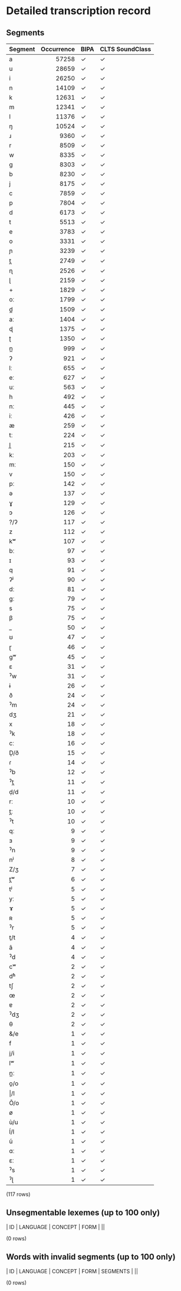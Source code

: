 
# Detailed transcription record

## Segments

| Segment | Occurrence | BIPA | CLTS SoundClass |
|:----------|-------------:|:-------|:------------------|
| a | 57258 | ✓ | ✓ |
| u | 28659 | ✓ | ✓ |
| i | 26250 | ✓ | ✓ |
| n | 14109 | ✓ | ✓ |
| k | 12631 | ✓ | ✓ |
| m | 12341 | ✓ | ✓ |
| l | 11376 | ✓ | ✓ |
| ŋ | 10524 | ✓ | ✓ |
| ɹ | 9360 | ✓ | ✓ |
| r | 8509 | ✓ | ✓ |
| w | 8335 | ✓ | ✓ |
| g | 8303 | ✓ | ✓ |
| b | 8230 | ✓ | ✓ |
| j | 8175 | ✓ | ✓ |
| c | 7859 | ✓ | ✓ |
| p | 7804 | ✓ | ✓ |
| d | 6173 | ✓ | ✓ |
| t | 5513 | ✓ | ✓ |
| e | 3783 | ✓ | ✓ |
| o | 3331 | ✓ | ✓ |
| ɲ | 3239 | ✓ | ✓ |
| t̪ | 2749 | ✓ | ✓ |
| ɳ | 2526 | ✓ | ✓ |
| ɭ | 2159 | ✓ | ✓ |
| + | 1829 | ✓ | ✓ |
| oː | 1799 | ✓ | ✓ |
| d̪ | 1509 | ✓ | ✓ |
| aː | 1404 | ✓ | ✓ |
| ɖ | 1375 | ✓ | ✓ |
| ʈ | 1350 | ✓ | ✓ |
| n̪ | 999 | ✓ | ✓ |
| ʔ | 921 | ✓ | ✓ |
| lː | 655 | ✓ | ✓ |
| eː | 627 | ✓ | ✓ |
| uː | 563 | ✓ | ✓ |
| h | 492 | ✓ | ✓ |
| nː | 445 | ✓ | ✓ |
| iː | 426 | ✓ | ✓ |
| æ | 259 | ✓ | ✓ |
| tː | 224 | ✓ | ✓ |
| l̪ | 215 | ✓ | ✓ |
| kː | 203 | ✓ | ✓ |
| mː | 150 | ✓ | ✓ |
| v | 150 | ✓ | ✓ |
| pː | 142 | ✓ | ✓ |
| ə | 137 | ✓ | ✓ |
| ɣ | 129 | ✓ | ✓ |
| ɔ | 126 | ✓ | ✓ |
| ?/ʔ | 117 | ✓ | ✓ |
| z | 112 | ✓ | ✓ |
| kʷ | 107 | ✓ | ✓ |
| bː | 97 | ✓ | ✓ |
| ɪ | 93 | ✓ | ✓ |
| q | 91 | ✓ | ✓ |
| ʔʲ | 90 | ✓ | ✓ |
| dː | 81 | ✓ | ✓ |
| gː | 79 | ✓ | ✓ |
| s | 75 | ✓ | ✓ |
| β | 75 | ✓ | ✓ |
| _ | 50 | ✓ | ✓ |
| ʊ | 47 | ✓ | ✓ |
| ɽ | 46 | ✓ | ✓ |
| gʷ | 45 | ✓ | ✓ |
| ɛ | 31 | ✓ | ✓ |
| ˀw | 31 | ✓ | ✓ |
| ɨ | 26 | ✓ | ✓ |
| ð | 24 | ✓ | ✓ |
| ˀm | 24 | ✓ | ✓ |
| dʒ | 21 | ✓ | ✓ |
| x | 18 | ✓ | ✓ |
| ˀk | 18 | ✓ | ✓ |
| cː | 16 | ✓ | ✓ |
| Ḏ/ð | 15 | ✓ | ✓ |
| ɾ | 14 | ✓ | ✓ |
| ˀb | 12 | ✓ | ✓ |
| ˀt̪ | 11 | ✓ | ✓ |
| ḍ/d | 11 | ✓ | ✓ |
| rː | 10 | ✓ | ✓ |
| t̪ː | 10 | ✓ | ✓ |
| ˀt | 10 | ✓ | ✓ |
| qː | 9 | ✓ | ✓ |
| ɜ | 9 | ✓ | ✓ |
| ˀn | 9 | ✓ | ✓ |
| nʲ | 8 | ✓ | ✓ |
| Z/ʒ | 7 | ✓ | ✓ |
| t̪ʷ | 6 | ✓ | ✓ |
| tʲ | 5 | ✓ | ✓ |
| yː | 5 | ✓ | ✓ |
| ɤ | 5 | ✓ | ✓ |
| ʀ | 5 | ✓ | ✓ |
| ˀr | 5 | ✓ | ✓ |
| t̩/t | 4 | ✓ | ✓ |
| ã | 4 | ✓ | ✓ |
| ˀd | 4 | ✓ | ✓ |
| cʷ | 2 | ✓ | ✓ |
| dʱ | 2 | ✓ | ✓ |
| tʃ | 2 | ✓ | ✓ |
| œ | 2 | ✓ | ✓ |
| ɐ | 2 | ✓ | ✓ |
| ˀdʒ | 2 | ✓ | ✓ |
| θ | 2 | ✓ | ✓ |
| &/e | 1 | ✓ | ✓ |
| f | 1 | ✓ | ✓ |
| i̱/i | 1 | ✓ | ✓ |
| lʷ | 1 | ✓ | ✓ |
| n̪ː | 1 | ✓ | ✓ |
| o̱/o | 1 | ✓ | ✓ |
| &#124;/l | 1 | ✓ | ✓ |
| Õ/o | 1 | ✓ | ✓ |
| ø | 1 | ✓ | ✓ |
| ù/u | 1 | ✓ | ✓ |
| ĺ/l | 1 | ✓ | ✓ |
| ũ | 1 | ✓ | ✓ |
| ɑː | 1 | ✓ | ✓ |
| ɛː | 1 | ✓ | ✓ |
| ˀs | 1 | ✓ | ✓ |
| ˀɭ | 1 | ✓ | ✓ |

(117 rows)



## Unsegmentable lexemes (up to 100 only)

| ID | LANGUAGE | CONCEPT | FORM |
||

(0 rows)



## Words with invalid segments (up to 100 only)

| ID | LANGUAGE | CONCEPT | FORM | SEGMENTS |
||

(0 rows)



